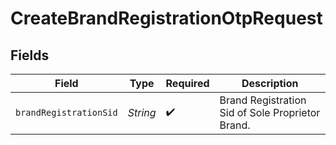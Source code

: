 # CreateBrandRegistrationOtpRequest


## Fields

| Field                                            | Type                                             | Required                                         | Description                                      |
| ------------------------------------------------ | ------------------------------------------------ | ------------------------------------------------ | ------------------------------------------------ |
| `brandRegistrationSid`                           | *String*                                         | :heavy_check_mark:                               | Brand Registration Sid of Sole Proprietor Brand. |